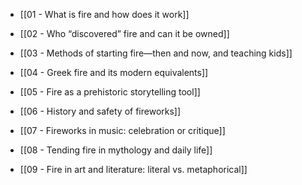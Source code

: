 - [[01 - What is fire and how does it work]] 
- [[02 - Who “discovered” fire and can it be owned]]
- [[03 - Methods of starting fire—then and now, and teaching kids]]
- [[04 - Greek fire and its modern equivalents]]
- [[05 - Fire as a prehistoric storytelling tool]]
- [[06 - History and safety of fireworks]]
- [[07 - Fireworks in music: celebration or critique]]
- [[08 - Tending fire in mythology and daily life]]
    
- [[09 - Fire in art and literature: literal vs. metaphorical]]